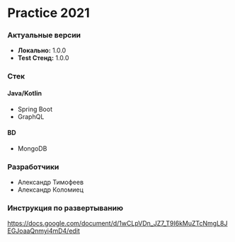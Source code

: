 # Practice 2021

### Актуальные версии

- **Локально:** 1.0.0
- **Test Стенд:** 1.0.0

### Стек

#### Java/Kotlin

- Spring Boot
- GraphQL

#### BD

- MongoDB

### Разработчики

- Александр Тимофеев
- Александр Коломиец

### Инструкция по развертыванию
https://docs.google.com/document/d/1wCLpVDn_JZ7_T9I6kMuZTcNmgL8JEGJoaaQnmyi4mD4/edit
